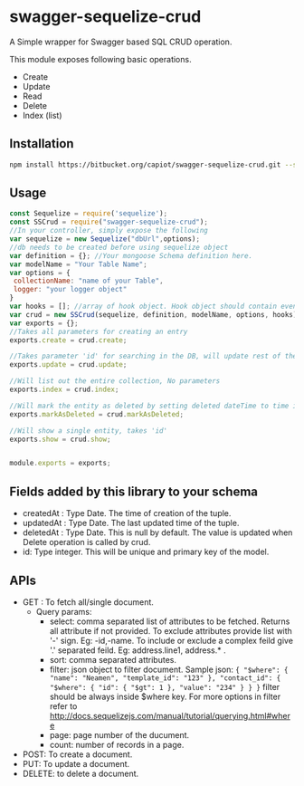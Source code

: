 # swagger-sequelize-crud


A Simple wrapper for Swagger based SQL CRUD operation.

This module exposes following basic operations.
* Create
* Update
* Read
* Delete
* Index (list)

## Installation
``` sh
npm install https://bitbucket.org/capiot/swagger-sequelize-crud.git --save
```

## Usage 
```javascript
const Sequelize = require('sequelize');
const SSCrud = require("swagger-sequelize-crud");
//In your controller, simply expose the following
var sequelize = new Sequelize("dbUrl",options);
//db needs to be created before using sequelize object
var definition = {}; //Your mongoose Schema definition here.  
var modelName = "Your Table Name";
var options = {
 collectionName: "name of your Table",
 logger: "your logger object"
}
var hooks = []; //array of hook object. Hook object should contain event, hookName and func; List of event supported can be found in http://docs.sequelizejs.com/manual/tutorial/hooks.html; func is a function which takes data object and option as argument and may return a promise. 
var crud = new SSCrud(sequelize, definition, modelName, options, hooks);
var exports = {};
//Takes all parameters for creating an entry
exports.create = crud.create; 

//Takes parameter 'id' for searching in the DB, will update rest of the parameters.
exports.update = crud.update;

//Will list out the entire collection, No parameters
exports.index = crud.index;

//Will mark the entity as deleted by setting deleted dateTime to time it was deleted, takes 'id'
exports.markAsDeleted = crud.markAsDeleted;

//Will show a single entity, takes 'id'
exports.show = crud.show;


module.exports = exports;
```

## Fields added by this library to your schema

* createdAt : Type Date. The time of creation of the tuple.
* updatedAt : Type Date. The last updated time of the tuple.
* deletedAt : Type Date. This is null by default. The value is updated when Delete operation is called by crud.
* id: Type integer. This will be unique and primary key of the model.

## APIs
* GET : To fetch all/single document. 
     * Query params:
        * select: comma separated list of attributes to be fetched. Returns all attribute if not provided. To exclude attributes provide list with '-' sign. Eg: -id,-name. To include or exclude a complex feild give '.'  separated feild. Eg: address.line1, address.* .
        * sort: comma separated attributes.
        * filter: json object to filter document. Sample json: ```{
    "$where": {
        "name": "Neamen",
        "template_id": "123"
    },
    "contact_id": {
        "$where": {
            "id": {
                "$gt": 1
            },
            "value": "234"
        }
    }
}```
filter should be always inside $where key. For more options in filter refer to http://docs.sequelizejs.com/manual/tutorial/querying.html#where
        * page: page number of the ducument.
        * count: number of records in a page.
*   POST: To create a document.
*   PUT: To update a document.
*   DELETE: to delete a document.

 
